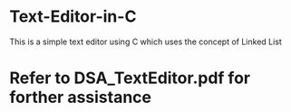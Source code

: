 # Text-Editor-in-C

This is a simple text editor using C which uses the concept of Linked List
# Refer to DSA_TextEditor.pdf for forther assistance
